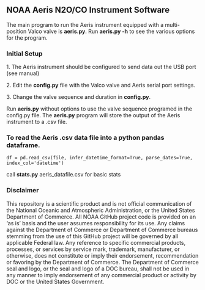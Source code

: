 <h2>NOAA Aeris N2O/CO Instrument Software</h2>

<p>The main program to run the Aeris instrument equipped with a multi-position Valco valve is <strong>aeris.py</strong>. Run <strong>aeris.py -h</strong> to see the various options for the program.</p>

<h3>Initial Setup</h3>
<p>1. The Aeris instrument should be configured to send data out the USB port (see manual)</p>
<p>2. Edit the <strong>config.py</strong> file with the Valco valve and Aeris serial port settings.</p>
<p>3. Change the valve sequence and duration in <strong>config.py</strong>.</p>

<p>Run <strong>aeris.py</strong> without options to use the valve sequence programed in the config.py file. The <strong>aeris.py</strong> program will store the output of the Aeris instrument to a .csv file.</p>

<h3>To read the Aeris .csv data file into a python pandas dataframe.</h3>
<pre><code>df = pd.read_csv(file, infer_datetime_format=True, parse_dates=True, index_col='datetime')</code></pre>
<p>call <strong>stats.py</strong> aeris_datafile.csv for basic stats</p>

<h3>Disclaimer</h3>
<p>This repository is a scientific product and is not official communication of the National Oceanic and Atmospheric Administration, or the United States Department of Commerce. All NOAA GitHub project code is provided on an ‘as is’ basis and the user assumes responsibility for its use. Any claims against the Department of Commerce or Department of Commerce bureaus stemming from the use of this GitHub project will be governed by all applicable Federal law. Any reference to specific commercial products, processes, or services by service mark, trademark, manufacturer, or otherwise, does not constitute or imply their endorsement, recommendation or favoring by the Department of Commerce. The Department of Commerce seal and logo, or the seal and logo of a DOC bureau, shall not be used in any manner to imply endorsement of any commercial product or activity by DOC or the United States Government.</p>
